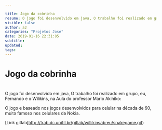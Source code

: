 ```yaml
---

title: Jogo da cobrinha
resume: O jogo foi desenvolvido em java, O trabalho foi realizado em grupo, eu, Fernando e o Wilikins
visible: false
author: a3
categories: "Projetos Jose"
date: 2019-01-16 22:31:05
subtitle:
updated:
tags:
---
```

# Jogo da cobrinha  <h1>

O jogo foi desenvolvido em java, O trabalho foi realizado em grupo, eu, Fernando e o Wilikins, na Aula do professor Mario Akihiko:

O jogo e baseado nos jogos desenvolvidos para celular na década de 90, muito famoso nos celulares da Nokia.

[Link gitlab]http://trab.dc.unifil.br/gitlab/willikinsabreu/snakegame.git)
